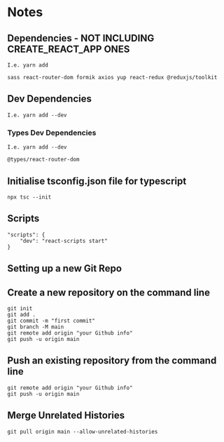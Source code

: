 # Notes

## Dependencies - NOT INCLUDING CREATE_REACT_APP ONES

    I.e. yarn add
    
    sass react-router-dom formik axios yup react-redux @reduxjs/toolkit

## Dev Dependencies

    I.e. yarn add --dev

### Types Dev Dependencies

    I.e. yarn add --dev

    @types/react-router-dom

## Initialise tsconfig.json file for typescript

    npx tsc --init

## Scripts

    "scripts": {
        "dev": "react-scripts start"
    }

## Setting up a new Git Repo

## Create a new repository on the command line

    git init
    git add .
    git commit -m "first commit"
    git branch -M main
    git remote add origin "your Github info"
    git push -u origin main

## Push an existing repository from the command line

    git remote add origin "your Github info"
    git push -u origin main

## Merge Unrelated Histories

    git pull origin main --allow-unrelated-histories
